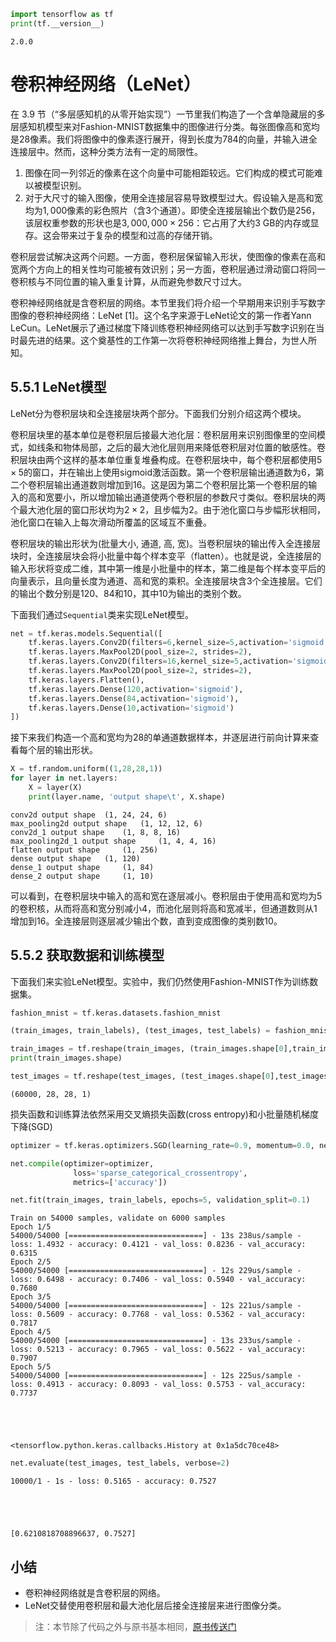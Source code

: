 

```python
import tensorflow as tf
print(tf.__version__)
```

    2.0.0
    

# 卷积神经网络（LeNet）

在 3.9 节（“多层感知机的从零开始实现”）一节里我们构造了一个含单隐藏层的多层感知机模型来对Fashion-MNIST数据集中的图像进行分类。每张图像高和宽均是28像素。我们将图像中的像素逐行展开，得到长度为784的向量，并输入进全连接层中。然而，这种分类方法有一定的局限性。

1. 图像在同一列邻近的像素在这个向量中可能相距较远。它们构成的模式可能难以被模型识别。
2. 对于大尺寸的输入图像，使用全连接层容易导致模型过大。假设输入是高和宽均为$1,000$像素的彩色照片（含3个通道）。即使全连接层输出个数仍是256，该层权重参数的形状也是$3,000,000\times 256$：它占用了大约3 GB的内存或显存。这会带来过于复杂的模型和过高的存储开销。

卷积层尝试解决这两个问题。一方面，卷积层保留输入形状，使图像的像素在高和宽两个方向上的相关性均可能被有效识别；另一方面，卷积层通过滑动窗口将同一卷积核与不同位置的输入重复计算，从而避免参数尺寸过大。

卷积神经网络就是含卷积层的网络。本节里我们将介绍一个早期用来识别手写数字图像的卷积神经网络：LeNet [1]。这个名字来源于LeNet论文的第一作者Yann LeCun。LeNet展示了通过梯度下降训练卷积神经网络可以达到手写数字识别在当时最先进的结果。这个奠基性的工作第一次将卷积神经网络推上舞台，为世人所知。

## 5.5.1 LeNet模型

LeNet分为卷积层块和全连接层块两个部分。下面我们分别介绍这两个模块。

卷积层块里的基本单位是卷积层后接最大池化层：卷积层用来识别图像里的空间模式，如线条和物体局部，之后的最大池化层则用来降低卷积层对位置的敏感性。卷积层块由两个这样的基本单位重复堆叠构成。在卷积层块中，每个卷积层都使用$5\times 5$的窗口，并在输出上使用sigmoid激活函数。第一个卷积层输出通道数为6，第二个卷积层输出通道数则增加到16。这是因为第二个卷积层比第一个卷积层的输入的高和宽要小，所以增加输出通道使两个卷积层的参数尺寸类似。卷积层块的两个最大池化层的窗口形状均为$2\times 2$，且步幅为2。由于池化窗口与步幅形状相同，池化窗口在输入上每次滑动所覆盖的区域互不重叠。

卷积层块的输出形状为(批量大小, 通道, 高, 宽)。当卷积层块的输出传入全连接层块时，全连接层块会将小批量中每个样本变平（flatten）。也就是说，全连接层的输入形状将变成二维，其中第一维是小批量中的样本，第二维是每个样本变平后的向量表示，且向量长度为通道、高和宽的乘积。全连接层块含3个全连接层。它们的输出个数分别是120、84和10，其中10为输出的类别个数。

下面我们通过`Sequential`类来实现LeNet模型。


```python
net = tf.keras.models.Sequential([
    tf.keras.layers.Conv2D(filters=6,kernel_size=5,activation='sigmoid',input_shape=(28,28,1)),
    tf.keras.layers.MaxPool2D(pool_size=2, strides=2),
    tf.keras.layers.Conv2D(filters=16,kernel_size=5,activation='sigmoid'),
    tf.keras.layers.MaxPool2D(pool_size=2, strides=2),
    tf.keras.layers.Flatten(),
    tf.keras.layers.Dense(120,activation='sigmoid'),
    tf.keras.layers.Dense(84,activation='sigmoid'),
    tf.keras.layers.Dense(10,activation='sigmoid')
])
```

接下来我们构造一个高和宽均为28的单通道数据样本，并逐层进行前向计算来查看每个层的输出形状。


```python
X = tf.random.uniform((1,28,28,1))
for layer in net.layers:
    X = layer(X)
    print(layer.name, 'output shape\t', X.shape)
```

    conv2d output shape	 (1, 24, 24, 6)
    max_pooling2d output shape	 (1, 12, 12, 6)
    conv2d_1 output shape	 (1, 8, 8, 16)
    max_pooling2d_1 output shape	 (1, 4, 4, 16)
    flatten output shape	 (1, 256)
    dense output shape	 (1, 120)
    dense_1 output shape	 (1, 84)
    dense_2 output shape	 (1, 10)
    

可以看到，在卷积层块中输入的高和宽在逐层减小。卷积层由于使用高和宽均为5的卷积核，从而将高和宽分别减小4，而池化层则将高和宽减半，但通道数则从1增加到16。全连接层则逐层减少输出个数，直到变成图像的类别数10。


## 5.5.2 获取数据和训练模型

下面我们来实验LeNet模型。实验中，我们仍然使用Fashion-MNIST作为训练数据集。


```python
fashion_mnist = tf.keras.datasets.fashion_mnist

(train_images, train_labels), (test_images, test_labels) = fashion_mnist.load_data()
```


```python
train_images = tf.reshape(train_images, (train_images.shape[0],train_images.shape[1],train_images.shape[2], 1))
print(train_images.shape)

test_images = tf.reshape(test_images, (test_images.shape[0],test_images.shape[1],test_images.shape[2], 1))
```

    (60000, 28, 28, 1)
    

损失函数和训练算法依然采用交叉熵损失函数(cross entropy)和小批量随机梯度下降(SGD)


```python
optimizer = tf.keras.optimizers.SGD(learning_rate=0.9, momentum=0.0, nesterov=False)

net.compile(optimizer=optimizer,
              loss='sparse_categorical_crossentropy',
              metrics=['accuracy'])
```


```python
net.fit(train_images, train_labels, epochs=5, validation_split=0.1)
```

    Train on 54000 samples, validate on 6000 samples
    Epoch 1/5
    54000/54000 [==============================] - 13s 238us/sample - loss: 1.4932 - accuracy: 0.4121 - val_loss: 0.8236 - val_accuracy: 0.6315
    Epoch 2/5
    54000/54000 [==============================] - 12s 229us/sample - loss: 0.6498 - accuracy: 0.7406 - val_loss: 0.5940 - val_accuracy: 0.7680
    Epoch 3/5
    54000/54000 [==============================] - 12s 221us/sample - loss: 0.5609 - accuracy: 0.7768 - val_loss: 0.5362 - val_accuracy: 0.7817
    Epoch 4/5
    54000/54000 [==============================] - 13s 233us/sample - loss: 0.5213 - accuracy: 0.7965 - val_loss: 0.5622 - val_accuracy: 0.7907
    Epoch 5/5
    54000/54000 [==============================] - 12s 225us/sample - loss: 0.4913 - accuracy: 0.8093 - val_loss: 0.5753 - val_accuracy: 0.7737
    




    <tensorflow.python.keras.callbacks.History at 0x1a5dc70ce48>




```python
net.evaluate(test_images, test_labels, verbose=2)
```

    10000/1 - 1s - loss: 0.5165 - accuracy: 0.7527
    




    [0.6210818708896637, 0.7527]



## 小结

* 卷积神经网络就是含卷积层的网络。
* LeNet交替使用卷积层和最大池化层后接全连接层来进行图像分类。

> 注：本节除了代码之外与原书基本相同，[原书传送门](https://zh.d2l.ai/chapter_convolutional-neural-networks/lenet.html)